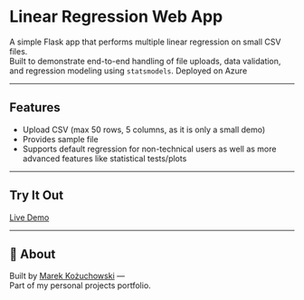 # Linear Regression Web App

A simple Flask app that performs multiple linear regression on small CSV files.  
Built to demonstrate end-to-end handling of file uploads, data validation, and regression modeling using `statsmodels`.
Deployed on Azure

---

## Features
- Upload CSV (max 50 rows, 5 columns, as it is only a small demo)
- Provides sample file
- Supports default regression for non-technical users as well as more advanced features like statistical tests/plots
---

## Try It Out

[Live Demo](flask-regression-app-c3c7h3ctayf5b0e7.polandcentral-01.azurewebsites.net)

---

## 👤 About

Built by [Marek Kożuchowski](https://pl.linkedin.com/in/marek-ko%C5%BCuchowski2414) —  
Part of my personal projects portfolio.  
